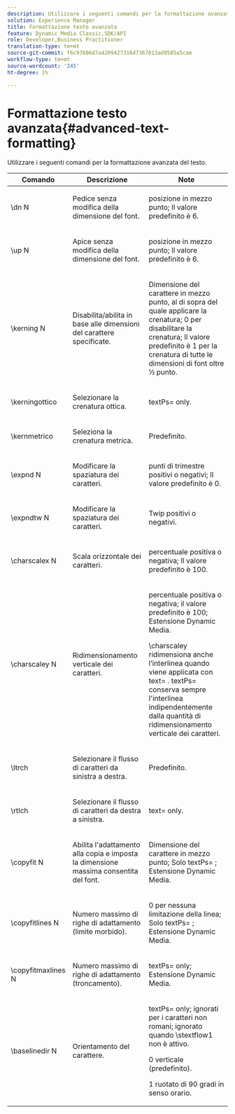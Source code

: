 ```yaml
---
description: Utilizzare i seguenti comandi per la formattazione avanzata del testo.
solution: Experience Manager
title: Formattazione testo avanzata
feature: Dynamic Media Classic,SDK/API
role: Developer,Business Practitioner
translation-type: tm+mt
source-git-commit: f6c97606d7a4209427316d7367013ad9585a5cae
workflow-type: tm+mt
source-wordcount: '245'
ht-degree: 1%

---
```



# Formattazione testo avanzata{#advanced-text-formatting}

Utilizzare i seguenti comandi per la formattazione avanzata del testo.

<table id="table_43B2EB887C0F471BB60C23B570E7D3D2"> 
 <thead> 
  <tr> 
   <th class="entry"> Comando </th> 
   <th class="entry"> Descrizione </th> 
   <th class="entry"> Note </th> 
  </tr> 
 </thead>
 <tbody> 
  <tr> 
   <td> <span class="codeph"> \dn  <span class="varname"> N  </span> </span> </td> 
   <td> <p>Pedice senza modifica della dimensione del font. </p> </td> 
   <td> <p>posizione in mezzo punto; Il valore predefinito è 6. </p> </td> 
  </tr> 
  <tr> 
   <td> <span class="codeph"> \up  <span class="varname"> N  </span> </span> </td> 
   <td> <p>Apice senza modifica della dimensione del font. </p> </td> 
   <td> <p>posizione in mezzo punto; Il valore predefinito è 6. </p> </td> 
  </tr> 
  <tr> 
   <td> <span class="codeph"> \kerning  <span class="varname"> N  </span> </span> </td> 
   <td> <p>Disabilita/abilita in base alle dimensioni del carattere specificate. </p> </td> 
   <td> <p>Dimensione del carattere in mezzo punto, al di sopra del quale applicare la crenatura; 0 per disabilitare la crenatura; Il valore predefinito è 1 per la crenatura di tutte le dimensioni di font oltre ½ punto. </p> </td> 
  </tr> 
  <tr> 
   <td> <span class="codeph"> \kerningottico  </span> </td> 
   <td> <p>Selezionare la crenatura ottica. </p> </td> 
   <td> <p> <span class="codeph"> textPs=  </span> only. </p> </td> 
  </tr> 
  <tr> 
   <td> <span class="codeph"> \kernmetrico  </span> </td> 
   <td> <p>Seleziona la crenatura metrica. </p> </td> 
   <td> <p>Predefinito. </p> </td> 
  </tr> 
  <tr> 
   <td> <span class="codeph"> \expnd  <span class="varname"> N  </span> </span> </td> 
   <td> <p>Modificare la spaziatura dei caratteri. </p> </td> 
   <td> <p>punti di trimestre positivi o negativi; Il valore predefinito è 0. </p> </td> 
  </tr> 
  <tr> 
   <td> <span class="codeph"> \expndtw  <span class="varname"> N  </span> </span> </td> 
   <td> <p>Modificare la spaziatura dei caratteri. </p> </td> 
   <td> <p>Twip positivi o negativi. </p> </td> 
  </tr> 
  <tr> 
   <td> <span class="codeph"> \charscalex  <span class="varname"> N  </span> </span> </td> 
   <td> <p>Scala orizzontale dei caratteri. </p> </td> 
   <td> <p>percentuale positiva o negativa; Il valore predefinito è 100. </p> </td> 
  </tr> 
  <tr> 
   <td> <span class="codeph"> \charscaley  <span class="varname"> N  </span> </span> </td> 
   <td> <p>Ridimensionamento verticale dei caratteri. </p> </td> 
   <td> <p>percentuale positiva o negativa; il valore predefinito è 100; Estensione Dynamic Media. </p> <p> <span class="codeph"> \charscaley ridimensiona  </span> anche l’interlinea quando viene applicata con  <span class="codeph"> text=  </span>. <span class="codeph"> textPs= conserva  </span> sempre l'interlinea indipendentemente dalla quantità di ridimensionamento verticale dei caratteri. </p> </td> 
  </tr> 
  <tr> 
   <td> <span class="codeph"> \ltrch  </span> </td> 
   <td> <p>Selezionare il flusso di caratteri da sinistra a destra. </p> </td> 
   <td> <p>Predefinito. </p> </td> 
  </tr> 
  <tr> 
   <td> <span class="codeph"> \rtlch  </span> </td> 
   <td> <p>Selezionare il flusso di caratteri da destra a sinistra. </p> </td> 
   <td> <p> <span class="codeph"> text=  </span> only. </p> </td> 
  </tr> 
  <tr> 
   <td> <span class="codeph"> \copyfit  <span class="varname"> N  </span> </span> </td> 
   <td> <p>Abilita l'adattamento alla copia e imposta la dimensione massima consentita del font. </p> </td> 
   <td> <p>Dimensione del carattere in mezzo punto; Solo <span class="codeph"> textPs= </span>; Estensione Dynamic Media. </p> </td> 
  </tr> 
  <tr> 
   <td> <span class="codeph"> \copyfitlines  <span class="varname"> N  </span> </span> </td> 
   <td> <p>Numero massimo di righe di adattamento (limite morbido). </p> </td> 
   <td> <p>0 per nessuna limitazione della linea; Solo <span class="codeph"> textPs= </span>; Estensione Dynamic Media. </p> </td> 
  </tr> 
  <tr> 
   <td> <span class="codeph"> \copyfitmaxlines  <span class="varname"> N  </span> </span> </td> 
   <td> <p>Numero massimo di righe di adattamento (troncamento). </p> </td> 
   <td> <p> <span class="codeph"> textPs=  </span> only; Estensione Dynamic Media. </p> </td> 
  </tr> 
  <tr> 
   <td> <span class="codeph"> \baselinedir  <span class="varname"> N  </span> </span> </td> 
   <td> <p>Orientamento del carattere. </p> </td> 
   <td> <p> <span class="codeph"> textPs=  </span> only; ignorati per i caratteri non romani; ignorato quando  <span class="codeph"> \stextflow1 non  </span> è attivo. </p> <p>0 verticale (predefinito). </p> <p>1 ruotato di 90 gradi in senso orario. </p> </td> 
  </tr> 
 </tbody> 
</table>

